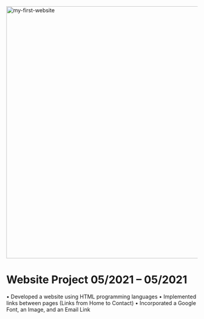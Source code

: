 <img width="664" alt="my-first-website " src="https://user-images.githubusercontent.com/103542108/171723984-b59aa3d7-972b-4b28-852e-273712b640bb.png">

# Website Project 05/2021 – 05/2021

• Developed a website using HTML programming languages 
• Implemented links between pages (Links from Home to Contact)
• Incorporated a Google Font, an Image, and an Email Link
